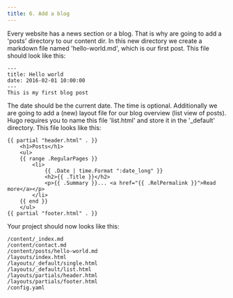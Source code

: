 ```yaml
---
title: 6. Add a blog
---
```


Every website has a news section or a blog. That is why are going to add a 'posts' directory to our content dir. In this new directory we create a markdown file named 'hello-world.md', which is our first post. This file should look like this:

```
---
title: Hello world
date: 2016-02-01 10:00:00
---
This is my first blog post
```

The date should be the current date. The time is optional. Additionally we are going to add a (new) layout file for our blog overview (list view of posts). Hugo requires you to name this file 'list.html' and store it in the '_default' directory. This file looks like this:

```
{{ partial "header.html" . }}
    <h1>Posts</h1>
    <ul>
    {{ range .RegularPages }}
        <li>
            {{ .Date | time.Format ":date_long" }}
            <h2>{{ .Title }}</h2>
            <p>{{ .Summary }}... <a href="{{ .RelPermalink }}">Read more</a></p>
        </li>
    {{ end }}
    </ul>
{{ partial "footer.html" . }}
```

Your project should now looks like this:

```
/content/_index.md
/content/contact.md
/content/posts/hello-world.md
/layouts/index.html
/layouts/_default/single.html
/layouts/_default/list.html
/layouts/partials/header.html
/layouts/partials/footer.html
/config.yaml
```